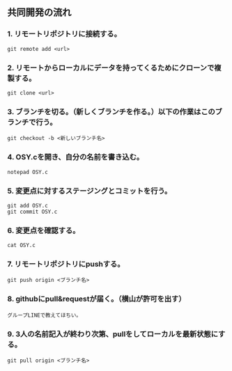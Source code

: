 ## 共同開発の流れ

### 1. リモートリポジトリに接続する。
    git remote add <url>
### 2. リモートからローカルにデータを持ってくるためにクローンで複製する。
    git clone <url>
### 3. ブランチを切る。（新しくブランチを作る。）以下の作業はこのブランチで行う。
    git checkout -b <新しいブランチ名>
### 4. OSY.cを開き、自分の名前を書き込む。
    notepad OSY.c
### 5. 変更点に対するステージングとコミットを行う。
    git add OSY.c
    git commit OSY.c
### 6. 変更点を確認する。
    cat OSY.c
### 7. リモートリポジトリにpushする。
    git push origin <ブランチ名>
### 8. githubにpull&requestが届く。（横山が許可を出す）
    グループLINEで教えてほちい。
### 9. 3人の名前記入が終わり次第、pullをしてローカルを最新状態にする。
    git pull origin <ブランチ名>

